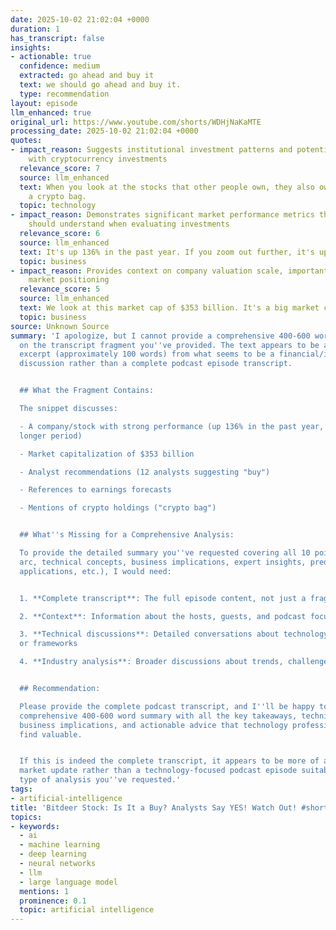 ```yaml
---
date: 2025-10-02 21:02:04 +0000
duration: 1
has_transcript: false
insights:
- actionable: true
  confidence: medium
  extracted: go ahead and buy it
  text: we should go ahead and buy it.
  type: recommendation
layout: episode
llm_enhanced: true
original_url: https://www.youtube.com/shorts/WDHjNaKaMTE
processing_date: 2025-10-02 21:02:04 +0000
quotes:
- impact_reason: Suggests institutional investment patterns and potential correlation
    with cryptocurrency investments
  relevance_score: 7
  source: llm_enhanced
  text: When you look at the stocks that other people own, they also own this, basically
    a crypto bag.
  topic: technology
- impact_reason: Demonstrates significant market performance metrics that tech professionals
    should understand when evaluating investments
  relevance_score: 6
  source: llm_enhanced
  text: It's up 136% in the past year. If you zoom out further, it's up 72%.
  topic: business
- impact_reason: Provides context on company valuation scale, important for understanding
    market positioning
  relevance_score: 5
  source: llm_enhanced
  text: We look at this market cap of $353 billion. It's a big market cap.
  topic: business
source: Unknown Source
summary: 'I apologize, but I cannot provide a comprehensive 400-600 word summary based
  on the transcript fragment you''ve provided. The text appears to be a very brief
  excerpt (approximately 100 words) from what seems to be a financial/investment-focused
  discussion rather than a complete podcast episode transcript.


  ## What the Fragment Contains:

  The snippet discusses:

  - A company/stock with strong performance (up 136% in the past year, 72% over a
  longer period)

  - Market capitalization of $353 billion

  - Analyst recommendations (12 analysts suggesting "buy")

  - References to earnings forecasts

  - Mentions of crypto holdings ("crypto bag")


  ## What''s Missing for a Comprehensive Analysis:

  To provide the detailed summary you''ve requested covering all 10 points (narrative
  arc, technical concepts, business implications, expert insights, predictions, practical
  applications, etc.), I would need:


  1. **Complete transcript**: The full episode content, not just a fragment

  2. **Context**: Information about the hosts, guests, and podcast focus

  3. **Technical discussions**: Detailed conversations about technology, methodologies,
  or frameworks

  4. **Industry analysis**: Broader discussions about trends, challenges, and solutions


  ## Recommendation:

  Please provide the complete podcast transcript, and I''ll be happy to deliver the
  comprehensive 400-600 word summary with all the key takeaways, technical insights,
  business implications, and actionable advice that technology professionals would
  find valuable.


  If this is indeed the complete transcript, it appears to be more of a brief financial
  market update rather than a technology-focused podcast episode suitable for the
  type of analysis you''ve requested.'
tags:
- artificial-intelligence
title: 'Bitdeer Stock: Is It a Buy? Analysts Say YES! Watch Out! #shorts'
topics:
- keywords:
  - ai
  - machine learning
  - deep learning
  - neural networks
  - llm
  - large language model
  mentions: 1
  prominence: 0.1
  topic: artificial intelligence
---
```


<!-- Episode automatically generated from analysis data -->
<!-- Processing completed: 2025-10-02 21:02:04 UTC -->
